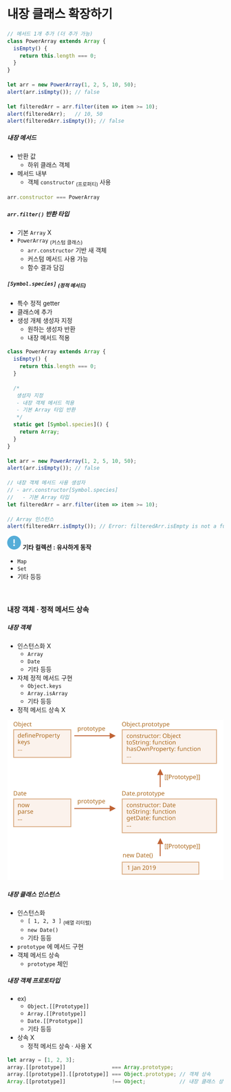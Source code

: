 내장 클래스 확장하기
==================

```javascript
// 메서드 1개 추가 (더 추가 가능)
class PowerArray extends Array {
  isEmpty() {
    return this.length === 0;
  }
}

let arr = new PowerArray(1, 2, 5, 10, 50);
alert(arr.isEmpty()); // false

let filteredArr = arr.filter(item => item >= 10);
alert(filteredArr);   // 10, 50
alert(filteredArr.isEmpty()); // false
```

##### 내장 메서드
- 반환 값
  - 하위 클래스 객체
- 메서드 내부
  - 객체 `constructor` <sub>(프로퍼티)</sub> 사용
```javascript
arr.constructor === PowerArray
```

##### `arr.filter()` 반환 타입
- 기본 `Array` X
- `PowerArray` <sub>(커스텀 클래스)</sub>
  - `arr.constructor` 기반 새 객체
  - 커스텀 메서드 사용 가능
  - 함수 결과 담김

##### `[Symbol.species]` <sub>(정적 메서드)</sub>
- 특수 정적 getter
- 클래스에 추가
- 생성 개체 생성자 지정
  - 원하는 생성자 반환
  - 내장 메서드 적용
```javascript
class PowerArray extends Array {
  isEmpty() {
    return this.length === 0;
  }

  /*
   생성자 지정
   - 내장 객체 메서드 적용
   - 기본 Array 타입 반환
   */
  static get [Symbol.species]() {
    return Array;
  }
}

let arr = new PowerArray(1, 2, 5, 10, 50);
alert(arr.isEmpty()); // false

// 내장 객체 메서드 사용 생성자
// - arr.constructor[Symbol.species]
//   - 기본 Array 타입
let filteredArr = arr.filter(item => item >= 10);

// Array 인스턴스
alert(filteredArr.isEmpty()); // Error: filteredArr.isEmpty is not a function
```

<img class="icon" src="../../images/commons/icons/circle-exclamation-solid.svg" /> **기타 컬렉션 : 유사하게 동작**

- `Map`
- `Set`
- 기타 등등

<br />

### 내장 객체 · 정적 메서드 상속

##### 내장 객체
- 인스턴스화 X
  - `Array`
  - `Date`
  - 기타 등등
- 자체 정적 메서드 구현
  - `Object.keys`
  - `Array.isArray`
  - 기타 등등
- 정적 메서드 상속 X

![object-date-inheritance](../../images/01/09/05/object-date-inheritance.svg)

##### 내장 클래스 인스턴스
- 인스턴스화
  - `[ 1, 2, 3 ]` <sub>(배열 리터럴)</sub>
  - `new Date()`
  - 기타 등등
- `prototype` 에 메서드 구현
- 객체 메서드 상속
  - `prototype` 체인

##### 내장 객체 프로토타입
- ex&#41;
  - `Object.[[Prototype]]`
  - `Array.[[Prototype]]`
  - `Date.[[Prototype]]`
  - 기타 등등
- 상속 X
  - 정적 메서드 상속 · 사용 X
```javascript
let array = [1, 2, 3];
array.[[prototype]]               === Array.prototype;
array.[[prototype]].[[prototype]] === Object.prototype; // 객체 상속
Array.[[prototype]]               !== Object;           // 내장 클래스 상속 X
```

